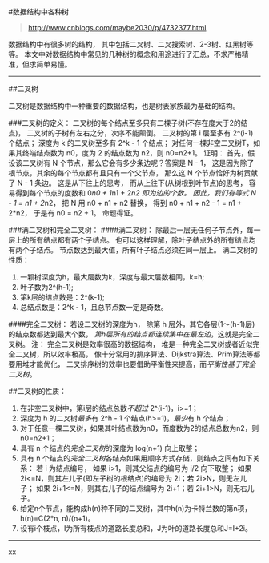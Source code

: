 #数据结构中各种树

> http://www.cnblogs.com/maybe2030/p/4732377.html

数据结构中有很多树的结构，
其中包括二叉树、二叉搜索树、2-3树、红黑树等等。
本文中对数据结构中常见的几种树的概念和用途进行了汇总，不求严格精准，但求简单易懂。

------

##二叉树

二叉树是数据结构中一种重要的数据结构，也是树表家族最为基础的结构。

###二叉树的定义：
二叉树的每个结点至多只有二棵子树(不存在度大于2的结点)，
二叉树的子树有左右之分，次序不能颠倒。
二叉树的第 i 层至多有 2^(i-1) 个结点；
深度为 k 的二叉树至多有 2^k - 1 个结点；
对任何一棵非空二叉树T，如果其终端结点数为 n0，度为 2 的结点数为 n2，则 n0=n2+1。
证明：
首先，假设该二叉树有 N 个节点，那么它会有多少条边呢？答案是 N - 1，
这是因为除了根节点，其余的每个节点都有且只有一个父节点，
那么这 N 个节点恰好为树贡献了 N - 1 条边。
这是从下往上的思考，
而从上往下(从树根到叶节点)的思考，
容易得到每个节点的度数和 0*n0 + 1*n1 + 2*n2 即为边的个数。
因此，我们有等式 N - 1 = n1 + 2*n2，
把 N 用 n0 + n1 + n2 替换，
得到 n0 + n1 + n2 - 1 = n1 + 2*n2，
于是有 n0 = n2 + 1。
命题得证。

###满二叉树和完全二叉树：
####满二叉树：
除最后一层无任何子节点外，每一层上的所有结点都有两个子结点。
也可以这样理解，除叶子结点外的所有结点均有两个子结点。
节点数达到最大值，所有叶子结点必须在同一层上。
满二叉树的性质：
1) 一颗树深度为h，最大层数为k，深度与最大层数相同，k=h;
2) 叶子数为2^(h-1);
3) 第k层的结点数是：2^(k-1);
4) 总结点数是：2^k - 1，且总节点数一定是奇数。

####完全二叉树：
若设二叉树的深度为h，
除第 h 层外，其它各层(1～(h-1)层)的结点数都达到最大个数，
*第h层所有的结点都连续集中在最左边*，这就是完全二叉树。
注：
完全二叉树是效率很高的数据结构，
堆是一种完全二叉树或者近似完全二叉树，所以效率极高，
像十分常用的排序算法、Dijkstra算法、Prim算法等都要用堆才能优化，
二叉排序树的效率也要借助平衡性来提高，而*平衡性基于完全二叉树*。

##二叉树的性质：
1) 在非空二叉树中，第i层的结点总数*不超过* 2^(i-1)，i>=1；
2) 深度为 h 的二叉树*最多*有 2^h - 1 个结点(h>=1)，*最少*有 h 个结点；
3) 对于任意一棵二叉树，如果其叶结点数为n0，而度数为2的结点总数为n2，则n0=n2+1；
4) 具有 n 个结点的*完全二叉树*的深度为 log(n+1) 向上取整；
5) 具有 n 个结点的*完全二叉树*各结点如果用顺序方式存储，则结点之间有如下关系：
   若 i 为结点编号，
   如果 i>1，则其父结点的编号为 i/2 向下取整；
   如果 2i<=N，则其左儿子(即左子树的根结点)的编号为 2i；若 2i>N，则无左儿子；
   如果 2i+1<=N，则其右儿子的结点编号为 2i+1；若 2i+1>N，则无右儿子。
6) 给定n个节点，能构成h(n)种不同的二叉树，其中h(n)为卡特兰数的第n项，h(n)=C(2*n, n)/(n+1)。
7) 设有i个枝点，I为所有枝点的道路长度总和，J为叶的道路长度总和J=I+2i。

-----

xx